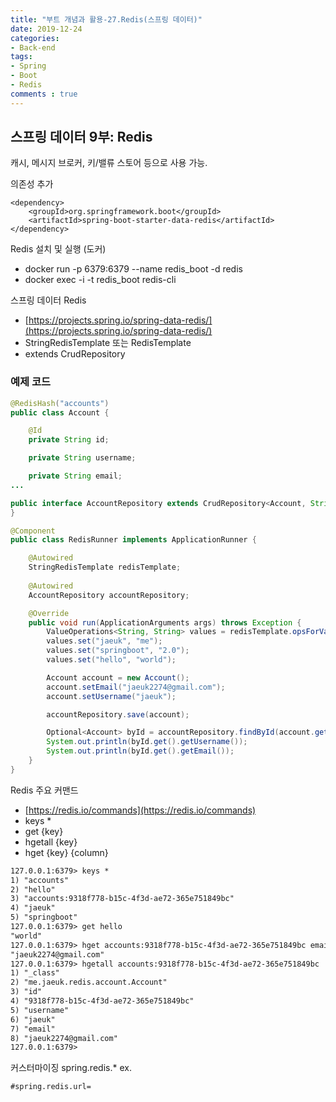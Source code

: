 ```yaml
---
title: "부트 개념과 활용-27.Redis(스프링 데이터)"
date: 2019-12-24
categories:
- Back-end
tags:
- Spring 
- Boot
- Redis
comments : true
---
```



## 스프링 데이터 9부: Redis
캐시, 메시지 브로커, 키/밸류 스토어 등으로 사용 가능.

의존성 추가
~~~
<dependency>
    <groupId>org.springframework.boot</groupId>
    <artifactId>spring-boot-starter-data-redis</artifactId>
</dependency>
~~~

Redis 설치 및 실행 (도커)
- docker run -p 6379:6379 --name redis_boot -d redis
- docker exec -i -t redis_boot redis-cli


스프링 데이터 Redis
- [https://projects.spring.io/spring-data-redis/](https://projects.spring.io/spring-data-redis/)
- StringRedisTemplate 또는 RedisTemplate
- extends CrudRepository


### 예제 코드
~~~java
@RedisHash("accounts")
public class Account {

    @Id
    private String id;

    private String username;

    private String email;
...
~~~

~~~java
public interface AccountRepository extends CrudRepository<Account, String> {
}
~~~

~~~java
@Component
public class RedisRunner implements ApplicationRunner {

    @Autowired
    StringRedisTemplate redisTemplate;
    
    @Autowired
    AccountRepository accountRepository;

    @Override
    public void run(ApplicationArguments args) throws Exception {
        ValueOperations<String, String> values = redisTemplate.opsForValue();
        values.set("jaeuk", "me");
        values.set("springboot", "2.0");
        values.set("hello", "world");

        Account account = new Account();
        account.setEmail("jaeuk2274@gmail.com");
        account.setUsername("jaeuk");

        accountRepository.save(account);

        Optional<Account> byId = accountRepository.findById(account.getId());
        System.out.println(byId.get().getUsername());
        System.out.println(byId.get().getEmail());
    }
}
~~~

Redis 주요 커맨드
- [https://redis.io/commands](https://redis.io/commands)
- keys *
- get {key}
- hgetall {key}
- hget {key} {column}

~~~xml
127.0.0.1:6379> keys *
1) "accounts"
2) "hello"
3) "accounts:9318f778-b15c-4f3d-ae72-365e751849bc"
4) "jaeuk"
5) "springboot"
127.0.0.1:6379> get hello
"world"
127.0.0.1:6379> hget accounts:9318f778-b15c-4f3d-ae72-365e751849bc email
"jaeuk2274@gmail.com"
127.0.0.1:6379> hgetall accounts:9318f778-b15c-4f3d-ae72-365e751849bc
1) "_class"
2) "me.jaeuk.redis.account.Account"
3) "id"
4) "9318f778-b15c-4f3d-ae72-365e751849bc"
5) "username"
6) "jaeuk"
7) "email"
8) "jaeuk2274@gmail.com"
127.0.0.1:6379>
~~~



커스터마이징
spring.redis.*
ex.
~~~ 
#spring.redis.url= 
~~~
